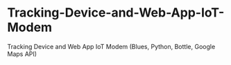 # Tracking-Device-and-Web-App-IoT-Modem
Tracking Device and Web App IoT Modem (Blues, Python, Bottle, Google Maps API)
